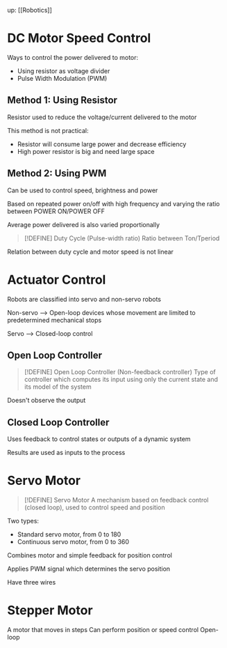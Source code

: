 up: [[Robotics]]

# DC Motor Speed Control
Ways to control the power delivered to motor:
- Using resistor as voltage divider 
- Pulse Width Modulation (PWM)

## Method 1: Using Resistor
Resistor used to reduce the voltage/current delivered to the motor

This method is not practical:
- Resistor will consume large power and decrease efficiency
- High power resistor is big and need large space

## Method 2: Using PWM
Can be used to control speed, brightness and power

Based on repeated power on/off with high frequency and varying the ratio between POWER ON/POWER OFF

Average power delivered is also varied proportionally

> [!DEFINE] Duty Cycle (Pulse-width ratio)
> Ratio between Ton/Tperiod

Relation between duty cycle and motor speed is not linear

# Actuator Control
Robots are classified into servo and non-servo robots

Non-servo --> Open-loop devices whose movement are limited to predetermined mechanical stops

Servo --> Closed-loop control

## Open Loop Controller

> [!DEFINE] Open Loop Controller (Non-feedback controller)
> Type of controller which computes its input using only the current state and its model of the system

Doesn't observe the output

## Closed Loop Controller
Uses feedback to control states or outputs of a dynamic system

Results are used as inputs to the process

# Servo Motor

> [!DEFINE] Servo Motor
> A mechanism based on feedback control (closed loop), used to control speed and position

Two types:
- Standard servo motor, from 0 to 180
- Continuous servo motor, from 0 to 360

Combines motor and simple feedback for position control

Applies PWM signal which determines the servo position

Have three wires

# Stepper Motor
A motor that moves in steps
Can perform position or speed control
Open-loop